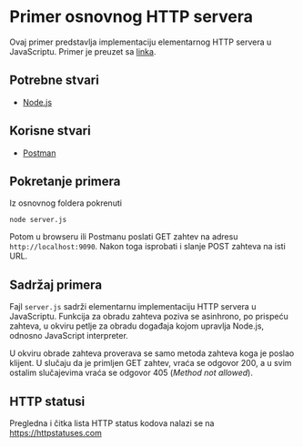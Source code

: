 # Primer osnovnog HTTP servera

Ovaj primer predstavlja implementaciju elementarnog HTTP servera u JavaScriptu.
Primer je preuzet sa [linka](https://github.com/mbranko/isa19/tree/master/01-threads).

## Potrebne stvari

* [Node.js](https://nodejs.org)

## Korisne stvari

* [Postman](https://www.getpostman.com)

## Pokretanje primera

Iz osnovnog foldera pokrenuti

`node server.js`

Potom u browseru ili Postmanu poslati GET zahtev na adresu
`http://localhost:9090`. Nakon toga isprobati i slanje POST zahteva na isti
URL.

## Sadržaj primera

Fajl `server.js` sadrži elementarnu implementaciju HTTP servera u JavaScriptu.
Funkcija za obradu zahteva poziva se asinhrono, po prispeću zahteva, u okviru
petlje za obradu događaja kojom upravlja Node.js, odnosno JavaScript
interpreter.

U okviru obrade zahteva proverava se samo metoda zahteva koga je poslao
klijent. U slučaju da je primljen GET zahtev, vraća se odgovor 200, a u svim
ostalim slučajevima vraća se odgovor 405 (*Method not allowed*).

## HTTP statusi

Pregledna i čitka lista HTTP status kodova nalazi se na
https://httpstatuses.com
